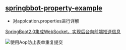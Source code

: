 ## [springbbot-property-example](https://github.com/love-mh-forever/spring-boot-examples/tree/master/springboot-property-example)
* 对applcation.properties进行详解

[SpringBoot2.0集成WebSocket，实现后台向前端推送信息](https://blog.csdn.net/moshowgame/article/details/80275084)


![使用Aop防止表单重复提交](./springboot-form-aop-demo)